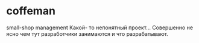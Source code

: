 # coffeman
small-shop management
Какой- то непонятный проект... 
Совершенно не ясно чем тут разработчики занимаются и что разрабатывают.
